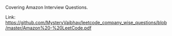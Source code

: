 Covering Amazon Interview Questions.

Link: https://github.com/MysteryVaibhav/leetcode_company_wise_questions/blob/master/Amazon%20-%20LeetCode.pdf